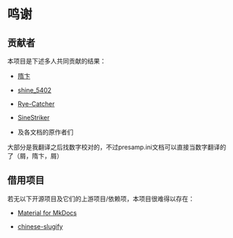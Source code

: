 # 鸣谢

## 贡献者

本项目是下述多人共同贡献的结果：

- [隋卞](https://github.com/SuibianP)

- [shine\_5402](https://github.com/shine5402)

- [Rye-Catcher](https://github.com/Rye-Catcher)

- [SineStriker](https://github.com/SineStriker)

- 及各文档的原作者们

大部分是我翻译之后找数字校对的，不过presamp.ini文档可以直接当数字翻译的了（屑，隋卞，屑）

## 借用项目

若无以下开源项目及它们的上游项目/依赖项，本项目很难得以存在：

- [Material for MkDocs](https://github.com/squidfunk/mkdocs-material)

- [chinese-slugify](https://github.com/oldcai/chinese-slugify)
